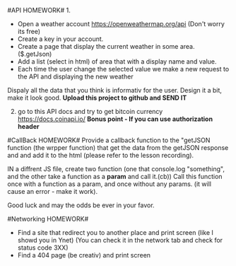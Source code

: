 #API HOMEWORK#
1.
- Open a weather account https://openweathermap.org/api (Don't worry its free)
- Create a key in your account.
- Create a page that display the current weather in some area. ($.getJson)
- Add a list (select in html) of area that with a display name and value.
- Each time the user change the selected value we make a new request to the API and displaying the new weather

Dispaly all the data that you think is informativ for the user.
Design it a bit, make it look good.
**Upload this project to github and SEND IT**

2. go to this API docs and try to get bitcoin currency https://docs.coinapi.io/
**Bonus point - If you can use authorization header**

#CallBack HOMEWORK#
Provide a callback function to the "getJSON function (the wrpper function) that get the data from the getJSON response and and add it to the html (please refer to the lesson recording).

IN a diffrent JS file, create two function (one that console.log "something", and the other take a function as a **param** and call it.(cb))
Call this function once with a function as a param, and once without any params. (it will cause an error - make it work).

Good luck and may the odds be ever in your favor.

#Networking HOMEWORK#
 - Find a site that redirect you to another place and print screen (like I showd you in Ynet) 
(You can check it in the network tab and check for status code 3XX)
 - Find a 404 page (be creativ) and print screen


